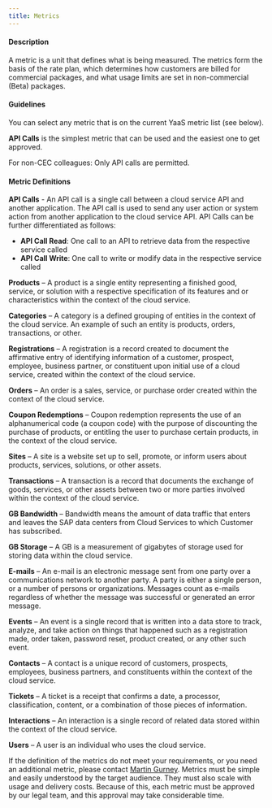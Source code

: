 ```yaml
---
title: Metrics
---
```

#### Description

A metric is a unit that defines what is being measured. The metrics form the basis of the rate plan, which determines how customers are billed for commercial packages, and what usage limits are set in non-commercial (Beta) packages.

#### Guidelines

You can select any metric that is on the current YaaS metric list (see below).

**API Calls** is the simplest metric that can be used and the easiest one to get approved.

<div class="panel note">For non-CEC colleagues: Only API calls are permitted.</div>


#### Metric Definitions

**API Calls** - An API call is a single call between a cloud service API and another application. The API call is used to send any user action or system action from another application to the cloud service API.  API Calls can be further differentiated as follows:

* **API Call Read**: One call to an API to retrieve data from the respective service called
* **API Call Write**: One call to write or modify data in the respective service called


**Products** – A product is a single entity representing a finished good, service, or solution with a respective specification of its features and or characteristics within the context of the cloud service.

**Categories** – A category is a defined grouping of entities in the context of the cloud service. An example of such an entity is products, orders, transactions, or other.

**Registrations** – A registration is a record created to document the affirmative entry of identifying information of a customer, prospect, employee, business partner, or constituent upon initial use of a cloud service, created within the context of the cloud service.

**Orders** – An order is a sales, service, or purchase order created within the context of the cloud service.

**Coupon Redemptions** – Coupon redemption represents the use of an alphanumerical code (a coupon code) with the purpose of discounting the purchase of products, or entitling the user to purchase certain products, in the context of the cloud service.

**Sites** – A site is a website set up to sell, promote, or inform users about products, services, solutions, or other assets.

**Transactions** – A transaction is a record that documents the exchange of goods, services, or other assets between two or more parties involved within the context of the cloud service.

**GB Bandwidth** – Bandwidth means the amount of data traffic that enters and leaves the SAP data centers from Cloud Services to which Customer has subscribed.

**GB Storage** – A GB is a measurement of gigabytes of storage used for storing data within the cloud service.

**E-mails** – An e-mail is an electronic message sent from one party over a communications network to another party. A party is either a single person, or a number of persons or organizations. Messages count as e-mails regardless of whether the message was successful or generated an error message.

**Events** – An event is a single record that is written into a data store to track, analyze, and take action on things that happened such as a registration made, order taken, password reset, product created, or any other such event.

**Contacts** – A contact is a unique record of customers, prospects, employees, business partners, and constituents within the context of the cloud service.

**Tickets** – A ticket is a receipt that confirms a date, a processor, classification, content, or a combination of those pieces of information.

**Interactions** – An interaction is a single record of related data stored within the context of the cloud service.

**Users** – A user is an individual who uses the cloud service.

<div class="panel note">If the definition of the metrics do not meet your requirements, or you need an additional metric, please contact <a href=mailto:martin.gurney@sap.com>Martin Gurney</a>.
Metrics must be simple and easily understood by the target audience. They must also scale with usage and delivery costs. Because of this, each metric must be approved by our legal team, and this approval may take considerable time.</div>
